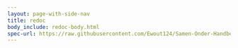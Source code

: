 ```yaml
---
layout: page-with-side-nav
title: redoc
body_include: redoc-body.html
spec-url: https://raw.githubusercontent.com/Ewout124/Samen-Onder-Handbereik/main/specificatie/Melding.yaml
---
```

<redoc spec-url='{{ page.spec-url}}'></redoc>
